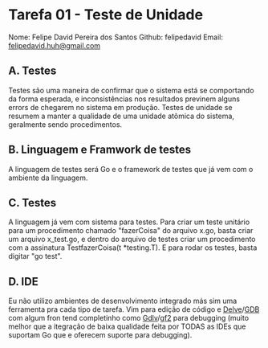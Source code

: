 # Tarefa 01 - Teste de Unidade
Nome: Felipe David Pereira dos Santos
Github: felipedavid
Email: felipedavid.huh@gmail.com

## A. Testes
Testes são uma maneira de confirmar que o sistema está se comportando da forma esperada, e inconsistências nos resultados previnem alguns errors de chegarem no sistema em produção. Testes de unidade se resumem a manter a qualidade de uma unidade atômica do sistema, geralmente sendo procedimentos.

## B. Linguagem e Framwork de testes
A linguagem de testes será Go e o framework de testes que já vem com o ambiente da linguagem.

## C. Testes
A linguagem já vem com sistema para testes. Para criar um teste unitário para um procedimento chamado "fazerCoisa" do arquivo x.go, basta criar um arquivo x_test.go, e dentro do arquivo de testes criar um procedimento com a assinatura TestfazerCoisa(t \*testing.T). E para rodar os testes, basta digitar "go test".

## D. IDE
Eu não utilizo ambientes de desenvolvimento integrado más sim uma ferramenta pra cada tipo de tarefa. Vim para edição de código e [Delve](https://github.com/go-delve/delve)/[GDB](https://github.com/bminor/binutils-gdb) com algum fron tend completinho como [Gdlv](https://github.com/aarzilli/gdlv)/[gf2](https://github.com/nakst/gf) para debugging (muito melhor que a itegração de baixa qualidade feita por TODAS as IDEs que suportam Go que e oferecem suporte para debugging).
